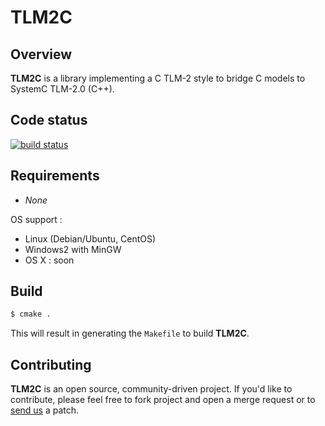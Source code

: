# TLM2C
## Overview

**TLM2C** is a library implementing a C TLM-2 style to bridge C models to SystemC TLM-2.0 (C++).

## Code status

[![build status](https://git.greensocs.com/tlm/tlm2c/badges/master/build.svg)](https://git.greensocs.com/tlm/tlm2c/commits/master)

## Requirements

* *None*

OS support :

* Linux (Debian/Ubuntu, CentOS)
* Windows2 with MinGW
* OS X : soon

## Build

```bash
$ cmake .
```

This will result in generating the `Makefile` to build **TLM2C**.

## Contributing

**TLM2C** is an open source, community-driven project. If you'd like to contribute, please feel free to fork project and open a merge request or to [send us] a patch. 

[send us]:http://www.greensocs.com/contact